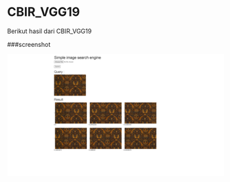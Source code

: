 # CBIR_VGG19

Berikut hasil dari CBIR_VGG19

###screenshot

![screenshot](https://github.com/akmalmnaim/cbir-cnn/blob/main/screenshot_cbir.png)
